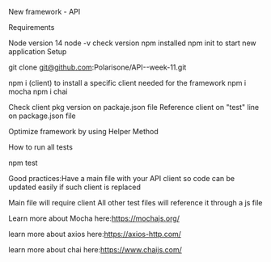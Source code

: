 New framework - API

Requirements

Node version 14
node -v check version
npm installed
npm init to start new application
Setup

git clone git@github.com:Polarisone/API--week-11.git

npm i (client) to install a specific client needed for the framework
npm i mocha
npm i chai


Check client pkg version on packaje.json file
Reference client on "test"  line on package.json file

Optimize framework by using Helper Method

How to run all tests

npm test

Good practices:Have a main file with your API client so code can be updated easily if such client is replaced

Main file will require client
All other test files will reference it through a js file

Learn more about Mocha here:https://mochajs.org/

learn more about axios here:https://axios-http.com/

learn more about chai here:https://www.chaijs.com/

